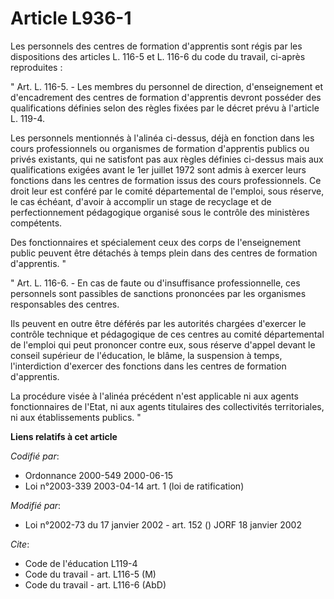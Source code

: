 # Article L936-1

Les personnels des centres de formation d'apprentis sont régis par les dispositions des articles L. 116-5 et L. 116-6 du code
du travail, ci-après reproduites :

" Art. L. 116-5. - Les membres du personnel de direction, d'enseignement et d'encadrement des centres de formation
d'apprentis devront posséder des qualifications définies selon des règles fixées par le décret prévu à l'article L. 119-4.

Les personnels mentionnés à l'alinéa ci-dessus, déjà en fonction dans les cours professionnels ou organismes de formation
d'apprentis publics ou privés existants, qui ne satisfont pas aux règles définies ci-dessus mais aux qualifications exigées
avant le 1er juillet 1972 sont admis à exercer leurs fonctions dans les centres de formation issus des cours professionnels.
Ce droit leur est conféré par le comité départemental de l'emploi, sous réserve, le cas échéant, d'avoir à accomplir un stage
de recyclage et de perfectionnement pédagogique organisé sous le contrôle des ministères compétents.

Des fonctionnaires et spécialement ceux des corps de l'enseignement public peuvent être détachés à temps plein dans des
centres de formation d'apprentis. "

" Art. L. 116-6. - En cas de faute ou d'insuffisance professionnelle, ces personnels sont passibles de sanctions prononcées
par les organismes responsables des centres.

Ils peuvent en outre être déférés par les autorités chargées d'exercer le contrôle technique et pédagogique de ces centres au
comité départemental de l'emploi qui peut prononcer contre eux, sous réserve d'appel devant le conseil supérieur de
l'éducation, le blâme, la suspension à temps, l'interdiction d'exercer des fonctions dans les centres de formation
d'apprentis.

La procédure visée à l'alinéa précédent n'est applicable ni aux agents fonctionnaires de l'Etat, ni aux agents titulaires des
collectivités territoriales, ni aux établissements publics. "

**Liens relatifs à cet article**

_Codifié par_:

  - Ordonnance 2000-549 2000-06-15
  - Loi n°2003-339 2003-04-14 art. 1 (loi de ratification)

_Modifié par_:

  - Loi n°2002-73 du 17 janvier 2002 - art. 152 () JORF 18 janvier 2002

_Cite_:

  - Code de l'éducation L119-4
  - Code du travail - art. L116-5 (M)
  - Code du travail - art. L116-6 (AbD)
